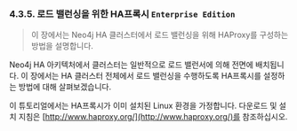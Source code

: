 ### 4.3.5. 로드 밸런싱을 위한 HA프록시 `Enterprise Edition`
> 이 장에서는 Neo4j HA 클러스터에서 로드 밸런싱을 위해 HAProxy를 구성하는 방법을 설명합니다.

Neo4j HA 아키텍처에서 클러스터는 일반적으로 로드 밸런서에 의해 전면에 배치됩니다. 이 장에서는 HA 클러스터 전체에서 로드 밸런싱을 수행하도록 HA프록시를 설정하는 방법에 대해 살펴보겠습니다.

이 튜토리얼에서는 HA프록시가 이미 설치된 Linux 환경을 가정합니다. 다운로드 및 설치 지침은 [http://www.haproxy.org/](http://www.haproxy.org/)를 참조하십시오.

